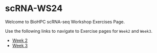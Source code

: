 # scRNA-WS24

Welcome to BioHPC scRNA-seq Workshop Exercises Page. <br>

Use the following links to navigate to Exercise pages for `Week2` and `Week3`.

- [Week 2](Lessons/Week2)
- [Week 3](https://duckduckgo.com "Exercise Materials for Week 3")
